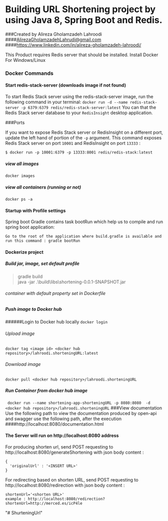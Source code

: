 # Building URL Shortening project by using Java 8, Spring Boot and Redis.
###Created by Alireza Gholamzadeh Lahroodi
####AlirezaGholamzadehLahrudi@gmail.com
####https://www.linkedin.com/in/alireza-gholamzadeh-lahroodi/

This Product requires Redis server that should be installed. 
Install Docker For Windows/Linux

### Docker Commands
#### Start redis-stack-server (downloads image if not found)
To start Redis Stack server using the redis-stack-server image, run the following command in your terminal:
``
docker run -d --name redis-stack-server -p 6379:6379 redis/redis-stack-server:latest
``
You can that the Redis Stack server database to your ``RedisInsight`` desktop application.

###Ports

If you want to expose Redis Stack server or RedisInsight on a different port, update the left hand of portion of the ``-p`` argument. 
This command exposes Redis Stack server on port ``10001`` and RedisInsight on port ``13333`` :

``$ docker run -p 10001:6379 -p 13333:8001 redis/redis-stack:latest``

##### view all images
``
docker images
``
##### view all containers (running or not)
``
docker ps -a
``
#### Startup with Profile settings
Spring boot Gradle contains task bootRun which help us to compile and run spring boot application:

    Go to the root of the application where build.gradle is available and
    run this command : gradle bootRun

#### Dockerize project
##### Build jar, image, set default profile
> gradle build\
> java -jar .\build\libs\shortening-0.0.1-SNAPSHOT.jar

###### container with default property set in Dockerfile
#####
##### Push image to Docker hub
######Login to Docker hub locally
``docker login``
###### Upload image
``
docker tag <image id> <docker hub repository>/lahroodi.shorteningURL:latest
``
###### Download image
``
docker pull <docker hub repository>/lahroodi.shorteningURL
``
##### Run Container from docker hub image
``
docker run --name shortening-app-shorteningURL -p 8080:8080  -d <docker hub repository>/lahroodi.shorteningURL``
###View documentation
Use the following path to view the documentation produced by open-api and 
swagger use the following path, after the execution
####http://localhost:8080/documentation.html

#### The Server will run on http://localhost:8080 address
For producing shorten url, send POST requesting to http://localhost:8080/generateShortening 
with json body content :

```
{
  'originalUrl' : '<INSERT URL>'
}
```

For redirecting based on shorten URL, send POST requesting to http://localhost:8080/redirection
with json body content :

```
shortenUrl='<shorten URL>'
example : http://localhost:8080/redirection?shortenUrl=http://merced.es/icP4le
```
"# ShurteningUrl" 
